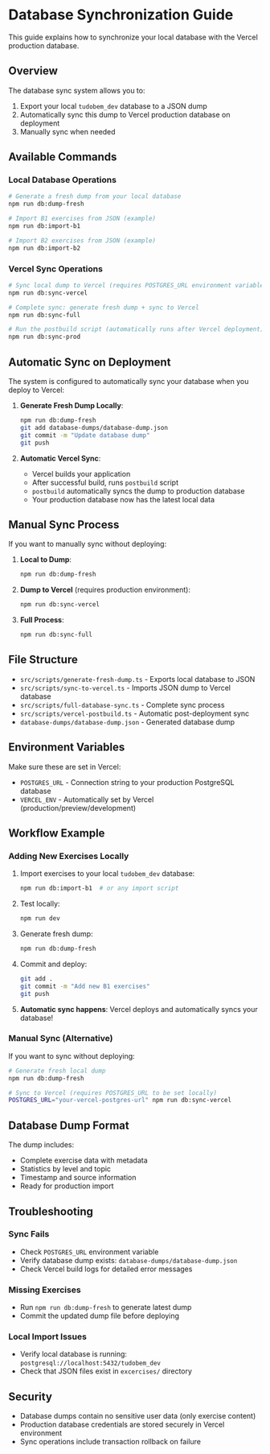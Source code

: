 # Database Synchronization Guide

This guide explains how to synchronize your local database with the Vercel production database.

## Overview

The database sync system allows you to:
1. Export your local `tudobem_dev` database to a JSON dump
2. Automatically sync this dump to Vercel production database on deployment
3. Manually sync when needed

## Available Commands

### Local Database Operations

```bash
# Generate a fresh dump from your local database
npm run db:dump-fresh

# Import B1 exercises from JSON (example)
npm run db:import-b1

# Import B2 exercises from JSON (example)  
npm run db:import-b2
```

### Vercel Sync Operations

```bash
# Sync local dump to Vercel (requires POSTGRES_URL environment variable)
npm run db:sync-vercel

# Complete sync: generate fresh dump + sync to Vercel
npm run db:sync-full

# Run the postbuild script (automatically runs after Vercel deployment)
npm run db:sync-prod
```

## Automatic Sync on Deployment

The system is configured to automatically sync your database when you deploy to Vercel:

1. **Generate Fresh Dump Locally**:
   ```bash
   npm run db:dump-fresh
   git add database-dumps/database-dump.json
   git commit -m "Update database dump"
   git push
   ```

2. **Automatic Vercel Sync**: 
   - Vercel builds your application
   - After successful build, runs `postbuild` script
   - `postbuild` automatically syncs the dump to production database
   - Your production database now has the latest local data

## Manual Sync Process

If you want to manually sync without deploying:

1. **Local to Dump**:
   ```bash
   npm run db:dump-fresh
   ```

2. **Dump to Vercel** (requires production environment):
   ```bash
   npm run db:sync-vercel
   ```

3. **Full Process**:
   ```bash
   npm run db:sync-full
   ```

## File Structure

- `src/scripts/generate-fresh-dump.ts` - Exports local database to JSON
- `src/scripts/sync-to-vercel.ts` - Imports JSON dump to Vercel database
- `src/scripts/full-database-sync.ts` - Complete sync process
- `src/scripts/vercel-postbuild.ts` - Automatic post-deployment sync
- `database-dumps/database-dump.json` - Generated database dump

## Environment Variables

Make sure these are set in Vercel:

- `POSTGRES_URL` - Connection string to your production PostgreSQL database
- `VERCEL_ENV` - Automatically set by Vercel (production/preview/development)

## Workflow Example

### Adding New Exercises Locally

1. Import exercises to your local `tudobem_dev` database:
   ```bash
   npm run db:import-b1  # or any import script
   ```

2. Test locally:
   ```bash
   npm run dev
   ```

3. Generate fresh dump:
   ```bash
   npm run db:dump-fresh
   ```

4. Commit and deploy:
   ```bash
   git add .
   git commit -m "Add new B1 exercises"
   git push
   ```

5. **Automatic sync happens**: Vercel deploys and automatically syncs your database!

### Manual Sync (Alternative)

If you want to sync without deploying:

```bash
# Generate fresh local dump
npm run db:dump-fresh

# Sync to Vercel (requires POSTGRES_URL to be set locally)
POSTGRES_URL="your-vercel-postgres-url" npm run db:sync-vercel
```

## Database Dump Format

The dump includes:
- Complete exercise data with metadata
- Statistics by level and topic
- Timestamp and source information
- Ready for production import

## Troubleshooting

### Sync Fails
- Check `POSTGRES_URL` environment variable
- Verify database dump exists: `database-dumps/database-dump.json`
- Check Vercel build logs for detailed error messages

### Missing Exercises
- Run `npm run db:dump-fresh` to generate latest dump
- Commit the updated dump file before deploying

### Local Import Issues
- Verify local database is running: `postgresql://localhost:5432/tudobem_dev`
- Check that JSON files exist in `excercises/` directory

## Security

- Database dumps contain no sensitive user data (only exercise content)
- Production database credentials are stored securely in Vercel environment
- Sync operations include transaction rollback on failure